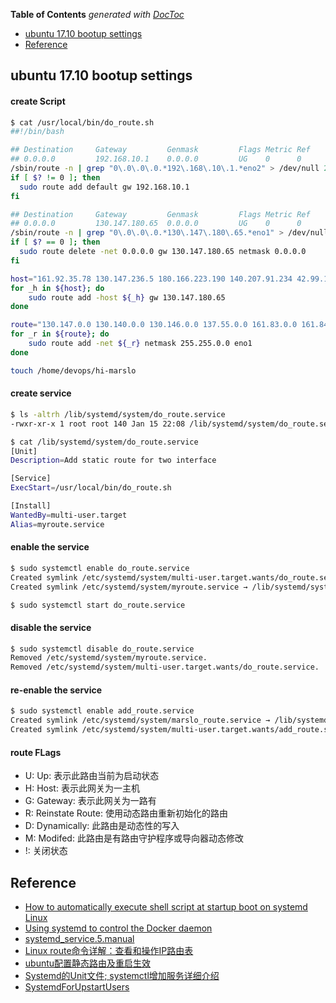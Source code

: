 <!-- START doctoc generated TOC please keep comment here to allow auto update -->
<!-- DON'T EDIT THIS SECTION, INSTEAD RE-RUN doctoc TO UPDATE -->
**Table of Contents**  *generated with [DocToc](https://github.com/thlorenz/doctoc)*

- [ubuntu 17.10 bootup settings](#ubuntu-1710-bootup-settings)
- [Reference](#reference)

<!-- END doctoc generated TOC please keep comment here to allow auto update -->


## ubuntu 17.10 bootup settings
#### create Script
```bash
$ cat /usr/local/bin/do_route.sh
##!/bin/bash

## Destination     Gateway         Genmask         Flags Metric Ref    Use Iface
## 0.0.0.0         192.168.10.1    0.0.0.0         UG    0      0        0 eno2
/sbin/route -n | grep "0\.0\.0\.0.*192\.168\.10\.1.*eno2" > /dev/null 2>&1
if [ $? != 0 ]; then
  sudo route add default gw 192.168.10.1
fi

## Destination     Gateway         Genmask         Flags Metric Ref    Use Iface
## 0.0.0.0         130.147.180.65  0.0.0.0         UG    0      0        0 eno1
/sbin/route -n | grep "0\.0\.0\.0.*130\.147\.180\.65.*eno1" > /dev/null 2>&1
if [ $? == 0 ]; then
  sudo route delete -net 0.0.0.0 gw 130.147.180.65 netmask 0.0.0.0
fi

host="161.92.35.78 130.147.236.5 180.166.223.190 140.207.91.234 42.99.164.34 185.46.212.34"
for _h in ${host}; do
    sudo route add -host ${_h} gw 130.147.180.65
done

route="130.147.0.0 130.140.0.0 130.146.0.0 137.55.0.0 161.83.0.0 161.84.0.0 161.85.0.0 161.88.0.0 161.91.0.0 161.92.0.0 185.166.0.0"
for _r in ${route}; do
    sudo route add -net ${_r} netmask 255.255.0.0 eno1
done

touch /home/devops/hi-marslo
```

#### create service
```bash
$ ls -altrh /lib/systemd/system/do_route.service
-rwxr-xr-x 1 root root 140 Jan 15 22:08 /lib/systemd/system/do_route.service

$ cat /lib/systemd/system/do_route.service
[Unit]
Description=Add static route for two interface

[Service]
ExecStart=/usr/local/bin/do_route.sh

[Install]
WantedBy=multi-user.target
Alias=myroute.service
```

#### enable the service
```bash
$ sudo systemctl enable do_route.service
Created symlink /etc/systemd/system/multi-user.target.wants/do_route.service → /lib/systemd/system/do_route.service.
Created symlink /etc/systemd/system/myroute.service → /lib/systemd/system/do_route.service.

$ sudo systemctl start do_route.service
```
#### disable the service
```bash
$ sudo systemctl disable do_route.service
Removed /etc/systemd/system/myroute.service.
Removed /etc/systemd/system/multi-user.target.wants/do_route.service.
```
#### re-enable the service
```bash
$ sudo systemctl enable add_route.service
Created symlink /etc/systemd/system/marslo_route.service → /lib/systemd/system/add_route.service.
Created symlink /etc/systemd/system/multi-user.target.wants/add_route.service → /lib/systemd/system/add_route.service.
```

#### route FLags
- U: Up: 表示此路由当前为启动状态
- H: Host: 表示此网关为一主机
- G: Gateway: 表示此网关为一路有
- R: Reinstate Route: 使用动态路由重新初始化的路由
- D: Dynamically: 此路由是动态性的写入
- M: Modifed: 此路由是有路由守护程序或导向器动态修改
- !: 关闭状态

## Reference
- [How to automatically execute shell script at startup boot on systemd Linux](https://linuxconfig.org/how-to-automatically-execute-shell-script-at-startup-boot-on-systemd-linux)
- [Using systemd to control the Docker daemon](https://success.docker.com/article/Using_systemd_to_control_the_Docker_daemon)
- [systemd_service.5.manual](http://manpages.ubuntu.com/manpages/zesty/man5/systemd.service.5.html)
- [Linux route命令详解：查看和操作IP路由表](http://network.51cto.com/art/201503/469761.htm)
- [ubuntu配置静态路由及重启生效](http://www.mamicode.com/info-detail-1704736.html)
- [Systemd的Unit文件; systemctl增加服务详细介绍](http://blog.csdn.net/shuaixingi/article/details/49641721)
- [SystemdForUpstartUsers](https://wiki.ubuntu.com/SystemdForUpstartUsers)
